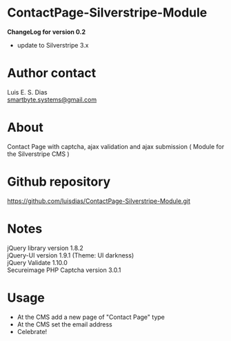 ContactPage-Silverstripe-Module
===============================
**ChangeLog for version 0.2**  
* update to Silverstripe 3.x  

# Author contact  
Luis E. S. Dias  
smartbyte.systems@gmail.com  

# About  
Contact Page with captcha, ajax validation and ajax submission ( Module for the Silverstripe CMS )  

# Github repository  
https://github.com/luisdias/ContactPage-Silverstripe-Module.git

# Notes  
jQuery library version 1.8.2  
jQuery-UI version 1.9.1 (Theme: UI darkness)  
jQuery Validate 1.10.0  
Secureimage PHP Captcha version 3.0.1  

# Usage  
* At the CMS add a new page of "Contact Page" type  
* At the CMS set the email address  
* Celebrate!